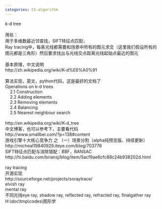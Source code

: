 ```yaml
---
categories: CS-algorithm
---
```

<p>k-d tree<br /><br />用处：<br />用于多维数最近邻查找，SIFT特征点匹配，<br />Ray tracing中，每条光线都需要和场景中所有的图元求交（这里我们假设所有的图元都是三角形）然后要求找出与光线交点距离光线起始点最近的图元<br /><br />基本原理，中文说明<br />http://zh.wikipedia.org/wiki/K-d%E6%A0%91<br /><br />算法实现，英文，python代码，这是最好的文档了<br />Operations on k-d trees<br />&nbsp;&nbsp;&nbsp; 2.1 Construction<br />&nbsp;&nbsp;&nbsp; 2.2 Adding elements<br />&nbsp;&nbsp;&nbsp; 2.3 Removing elements<br />&nbsp;&nbsp;&nbsp; 2.4 Balancing<br />&nbsp;&nbsp;&nbsp; 2.5 Nearest neighbour search<br /><br />http://en.wikipedia.org/wiki/K-d_tree<br />中文博客，也可以参考下，主要看代码<br />http://www.smallbei.com/?p=138#content<br />游戏引擎十大核心竞争力 之 （一）场景分割（alpha纯预览版、持续更新） <br />http://micheal19840929.iteye.com/blog/703776<br />SIFT特征点匹配与消除错配：BBF，RANSAC<br />http://hi.baidu.com/briansj/blog/item/5acf9ae6cfc88c24b938202d.html<br /><br />ray tracing<br />开源实现<br />http://sourceforge.net/projects/soraytrace/<br />elvish ray<br />mental ray<br />不同光线eye ray, shadow ray, reflected ray, refracted ray, finalgather ray<br />H:\doc\tmp\codes\图形学</p>
